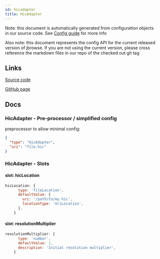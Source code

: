 ```yaml
---
id: hicadapter
title: HicAdapter
---
```


Note: this document is automatically generated from configuration objects in our
source code. See [Config guide](/docs/config_guide) for more info

Also note: this document represents the config API for the current released
version of jbrowse. If you are not using the current version, please cross
reference the markdown files in our repo of the checked out git tag

## Links

[Source code](https://github.com/GMOD/jbrowse-components/blob/main/plugins/hic/src/HicAdapter/configSchema.ts)

[GitHub page](https://github.com/GMOD/jbrowse-components/tree/main/website/docs/config/HicAdapter.md)

## Docs

### HicAdapter - Pre-processor / simplified config

preprocessor to allow minimal config:

```json
{
  "type": "HicAdapter",
  "uri": "file.hic"
}
```

### HicAdapter - Slots

#### slot: hicLocation

```js
hicLocation: {
      type: 'fileLocation',
      defaultValue: {
        uri: '/path/to/my.hic',
        locationType: 'UriLocation',
      },
    }
```

#### slot: resolutionMultiplier

```js
resolutionMultiplier: {
      type: 'number',
      defaultValue: 1,
      description: 'Initial resolution multiplier',
    }
```
